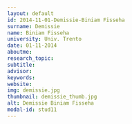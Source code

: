 ```yaml
---
layout: default 
id: 2014-11-01-Demissie-Biniam Fisseha
surname: Demissie
name: Biniam Fisseha
university: Univ. Trento
date: 01-11-2014
aboutme: 
research_topic: 
subtitle: 
advisor: 
keywords: 
website: 
img: demissie.jpg
thumbnail: demissie_thumb.jpg
alt: Demissie Biniam Fisseha
modal-id: stud11
---
```

